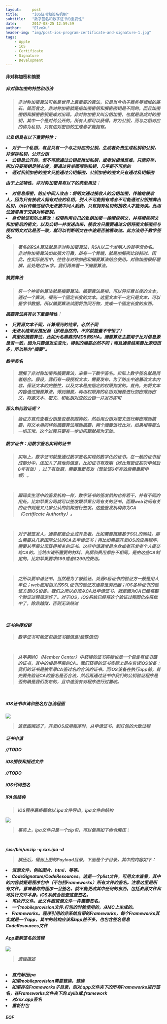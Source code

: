 ```yaml
---
layout:     post
title:      "iOS证书和签名机制"
subtitle:   "数字签名和数字证书的重要性"
date:       2017-08-25 12:59:59
author:     "ElveXu"
header-img: "img/post-ios-program-certificate-and-signature-1.jpg"
tags:
    - Apple
    - iOS
    - Certificate
    - Signature
    - Development
---
```



<h4>非对称加密和摘要</h4>
<h5>非对称加密的特性和用法<h5>
<blockquote>非对称加密算法可能是世界上最重要的算法，它是当今电子商务等领域的基石。简而言之，非对称加密就是指加密密钥和解密密钥是不同的，而且加密密钥和解密密钥是成对出现。非对称加密又叫公钥加密，也就是说成对的密钥，其中一个是对外公开的，所有人都可以获得，称为公钥，而与之相对应的称为私钥，只有这对密钥的生成者才能拥有。</blockquote>

<p>公私钥具有以下重要特性：</p>

<li>对于一个私钥，有且只有一个与之对应的公钥。生成者负责生成私钥和公钥，并保存私钥，公开公钥
<li>公钥是公开的，但不可能通过公钥反推出私钥，或者说极难反推，只能穷举，所以只要密钥足够长度，要通过穷举而得到私钥，几乎是不可能的
<li>通过私钥加密的密文只能通过公钥解密，公钥加密的密文只有通过私钥解密

<p>由于上述特性，非对称加密具有以下的典型用法：</p>

<li>对信息保密，防止中间人攻击：将明文通过接收人的公钥加密，传输给接收人，因为只有接收人拥有对应的私钥，别人不可能拥有或者不可能通过公钥推算出私钥，所以传输过程中无法被中间人截获。只有拥有私钥的接收人才能阅读。此用法通常用于交换对称密钥。
<li>身份验证和防止篡改：权限狗用自己的私钥加密一段授权明文，并将授权明文和加密后的密文，以及公钥一并发送出来，接收方只需要通过公钥将密文解密后与授权明文对比是否一致，就可以判断明文在中途是否被篡改过。此方法用于数字签名。
<br>
<blockquote>著名的RSA算法就是非对称加密算法，RSA以三个发明人的首字母命名。
非对称加密算法如此强大可靠，却有一个弊端，就是加解密比较耗时。因此，在实际使用中，往往与对称加密和摘要算法结合使用。对称加密很好理解，此处略过1w字。我们再来看一下摘要算法。</blockquote>

<h5>摘要算法</h5>
<blockquote>另一个神奇的算法就是摘要算法。摘要算法是指，可以将任意长度的文本，通过一个算法，得到一个固定长度的文本。这里文本不一定只是文本，可以是字节数据。所以摘要算法试图将世间万物，变成一个固定长度的东西。</blockquote>

<p>摘要算法具有以下重要特性：</p>

<li>只要源文本不同，计算得到的结果，必然不同
<li>无法从结果反推出源（那是当然的，不然就能量不守恒了）
<li>典型的摘要算法，比如大名鼎鼎的MD5和SHA。摘要算法主要用于比对信息源是否一致，因为只要源发生变化，得到的摘要必然不同；而且通常结果要比源短很多，所以称为“摘要”。

<h4>数字签名</h4>
<blockquote>理解了非对称加密和摘要算法，来看一下数字签名。实际上数字签名就是两者结合。假设，我们有一段授权文本，需要发布，为了防止中途篡改文本内容，保证文本的完整性，以及文本是由指定的权限狗发的。首先，先将文本内容通过摘要算法，得到摘要，再用权限狗的私钥对摘要进行加密得到密文，将源文本、密文、和私钥对应的公钥一并发布即可</blockquote>

<p>那么如何验证呢？</p>
<blockquote>验证方首先查看公钥是否是权限狗的，然后用公钥对密文进行解密得到摘要，将文本用同样的摘要算法得到摘要，两个摘要进行比对，如果相等那么一切正常。这个过程只要有一步出问题就视为无效。</blockquote>

<h5>数字证书：用数字签名实现的证书</h5>
<blockquote>实际上，数字证书就是通过数字签名实现的数字化的证书。在一般的证书组成部分中，还加入了其他的信息，比如证书有效期（好比驾驶证初次申领后6年有效），过了有效期，需要重新签发（驾驶证6年有效后需重新申领）。</blockquote>
<br>
<blockquote>跟现实生活中的签发机构一样，数字证书的签发机构也有若干，并有不同的用处。比如苹果公司就可以签发跟苹果公司有关的证书，而跟web访问有关的证书则是又几家公认的机构进行签发。这些签发机构称为CA（Certificate Authority）。</blockquote>
<br>
<blockquote>对于被签发人，通常都是企业或开发者。比如需要搭建基于SSL的网站，那么需要从几家国际公认的CA去申请证书；再比如需要开发iOS的应用程序，需要从苹果公司获得相关的证书。这些申请通常是企业或者开发者个人提交给CA的。当然申请所需要的材料、资质和费用都各不相同，是由这些CA制定的，比如苹果要求$99或者$299的费用。</blockquote>
<br>
<blockquote>之所以要申请证书，当然是为了被验证。英语6级证书的验证方一般是用人单位；web应用相关的SSL证书的验证方通常是浏览器；iOS各种证书的验证方是iOS设备。我们之所以必须从CA处申请证书，就是因为CA已经将整个验证过程规定好了。对于iOS，iOS系统已经将这个验证过程固化在系统中了，除非越狱，否则无法绕过</blockquote>
<br>

<h4>证书的授权链</h4>
<blockquote>数字证书可能还包括证书链信息(级联信任)</blockquote>
<br>
<blockquote>从苹果MC（Member Center）中获得的证书实际也是一个包含有证书链的证书，其中的根是苹果的CA。我们获得的证书实际上是在告诉iOS设备：我们的证书是被苹果CA签过名的合法的证书。而iOS设备在执行app前，首先要先验证CA的签名是否合法，然后再通过证书中我们的公钥验证程序是否的确是我们发布的，且中途没有对程序进行过篡改。 </blockquote>
<br>

<h5>iOS证书申请和签名打包流程图</h5>

![](https://raw.githubusercontent.com/misselvexu/misselvexu.github.io/master/img/in-post/ios-program-certificate-and-sign/ios-package-flow.png)

<blockquote>这张图阐述了，开发iOS应用程序时，从申请证书，到打包的大致过程</blockquote>


<h4>证书申请</h4>
<p>//TODO</p>

<h4>iOS授权和描述文件</h4>

<p>//TODO</p>


<h4>iOS代码签名</h4>
<h5>IPA包结构</h5>
<blockquote>iOS程序最终都会以.ipa文件导出，ipa文件的结构</blockquote>

<img src="https://raw.githubusercontent.com/misselvexu/misselvexu.github.io/master/img/in-post/ios-program-certificate-and-sign/payload-st.png">

<br>
<blockquote>事实上，ipa文件只是一个zip包，可以使用如下命令解压：</blockquote>

<br>
<p>
/usr/bin/unzip -q xxx.ipa -d <destination>
</p>

<blockquote>解压后，得到上图的Payload目录，下面是个子目录，其中的内容如下：</blockquote>

<li>资源文件，例如图片、html、等等。
<li>CodeSignature/CodeResources。这是一个plist文件，可用文本查看，其中的内容就是是程序包中（不包括Frameworks）所有文件的签名。注意这里是所有文件。意味着你的程序一旦签名，就不能更改其中任何的东西，包括资源文件和可执行文件本身。iOS系统会检查这些签名。
<li>可执行文件。此文件跟资源文件一样需要签名。
<li>一个mobileprovision文件.打包的时候使用的，从MC上生成的。
<li>Frameworks。程序引用的非系统自带的Frameworks，每个Frameworks其实就是一个app，其中的结构应该和app差不多，也包含签名信息CodeResources文件
<h4>App重新签名的流程</h4>

<img src="https://raw.githubusercontent.com/misselvexu/misselvexu.github.io/master/img/in-post/ios-program-certificate-and-sign/resign-flow.png">

<blockquote>流程描述</blockquote>
<br>
  <li>首先解压ipa
  <li>如果mobileprovision需要替换，替换
  <li>如果存在Frameworks子目录，则对.app文件夹下的所有Frameworks进行签名，在Frameworks文件夹下的.dylib或.framework
  <li>对xxx.app签名
  <li>重新打包


<h5>EOF</h5>


